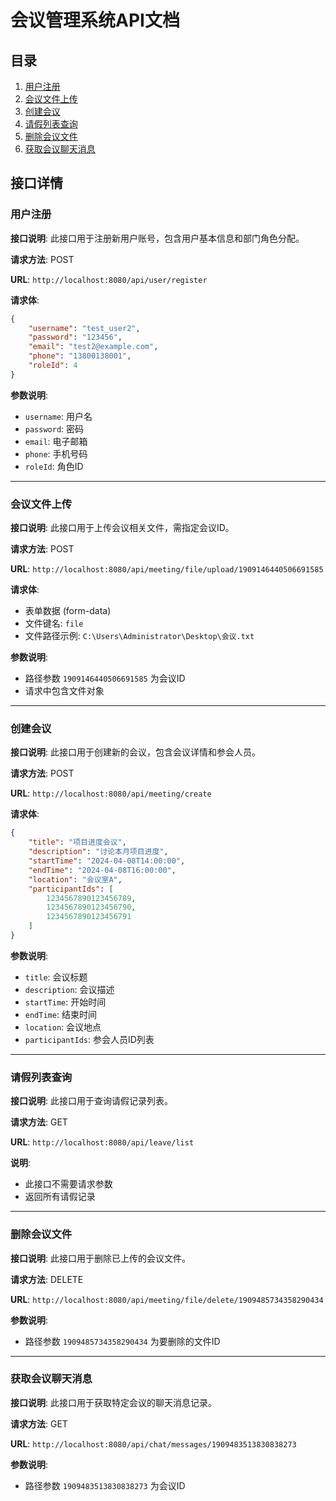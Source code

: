 # 会议管理系统API文档

## 目录
1. [用户注册](#用户注册)
2. [会议文件上传](#会议文件上传)
3. [创建会议](#创建会议)
4. [请假列表查询](#请假列表查询)
5. [删除会议文件](#删除会议文件)
6. [获取会议聊天消息](#获取会议聊天消息)

## 接口详情

### 用户注册
**接口说明**: 此接口用于注册新用户账号，包含用户基本信息和部门角色分配。

**请求方法**: POST

**URL**: `http://localhost:8080/api/user/register`

**请求体**:
```json
{
    "username": "test_user2",
    "password": "123456",
    "email": "test2@example.com",
    "phone": "13800138001",
    "roleId": 4
}
```

**参数说明**:
- `username`: 用户名
- `password`: 密码
- `email`: 电子邮箱
- `phone`: 手机号码
- `roleId`: 角色ID

---

### 会议文件上传
**接口说明**: 此接口用于上传会议相关文件，需指定会议ID。

**请求方法**: POST

**URL**: `http://localhost:8080/api/meeting/file/upload/1909146440506691585`

**请求体**: 
- 表单数据 (form-data)
- 文件键名: `file`
- 文件路径示例: `C:\Users\Administrator\Desktop\会议.txt`

**参数说明**:
- 路径参数 `1909146440506691585` 为会议ID
- 请求中包含文件对象

---

### 创建会议
**接口说明**: 此接口用于创建新的会议，包含会议详情和参会人员。

**请求方法**: POST

**URL**: `http://localhost:8080/api/meeting/create`

**请求体**:
```json
{
    "title": "项目进度会议",
    "description": "讨论本月项目进度",
    "startTime": "2024-04-08T14:00:00",
    "endTime": "2024-04-08T16:00:00",
    "location": "会议室A",
    "participantIds": [
        1234567890123456789,
        1234567890123456790,
        1234567890123456791
    ]
}
```

**参数说明**:
- `title`: 会议标题
- `description`: 会议描述
- `startTime`: 开始时间
- `endTime`: 结束时间
- `location`: 会议地点
- `participantIds`: 参会人员ID列表

---

### 请假列表查询
**接口说明**: 此接口用于查询请假记录列表。

**请求方法**: GET

**URL**: `http://localhost:8080/api/leave/list`

**说明**: 
- 此接口不需要请求参数
- 返回所有请假记录

---

### 删除会议文件
**接口说明**: 此接口用于删除已上传的会议文件。

**请求方法**: DELETE

**URL**: `http://localhost:8080/api/meeting/file/delete/1909485734358290434`

**参数说明**:
- 路径参数 `1909485734358290434` 为要删除的文件ID

---

### 获取会议聊天消息
**接口说明**: 此接口用于获取特定会议的聊天消息记录。

**请求方法**: GET

**URL**: `http://localhost:8080/api/chat/messages/1909483513830838273`

**参数说明**:
- 路径参数 `1909483513830838273` 为会议ID 